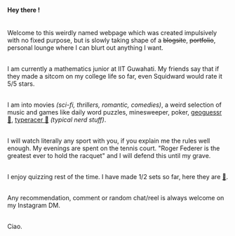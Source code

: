 #### Hey there ! 

\
Welcome to this weirdly named webpage which was created impulsively with no fixed purpose, but is slowly taking shape of a ~~blogsite~~, ~~portfolio~~, personal lounge where I can blurt out anything I want.

\
I am currently a mathematics junior at IIT Guwahati. My friends say that if they made a sitcom on my college life so far, even Squidward would rate it 5/5 stars. 

\
I am into movies *(sci-fi, thrillers, romantic, comedies)*, a weird selection of music and games like daily word puzzles, minesweeper, poker,  [geoguessr 🔗](https://www.geoguessr.com/user/65ba3a6e4f4d24f118309af0), [typeracer 🔗](https://data.typeracer.com/pit/profile?user=oye_udi_udi) *(typical nerd stuff)*.

\
I will watch literally any sport with you, if you explain me the rules well enough. My evenings are spent on the tennis court. "Roger Federer is the greatest ever to hold the racquet" and I will defend this until my grave.

\
I enjoy quizzing rest of the time. I have made 1/2 sets so far, here they are [🔗](https://drive.google.com/file/d/18j5jqIeLl_HXojF1OVJeD0hCZNyreKg_/view). 

\
Any recommendation, comment or random chat/reel is always welcome on my Instagram DM.

\
Ciao.